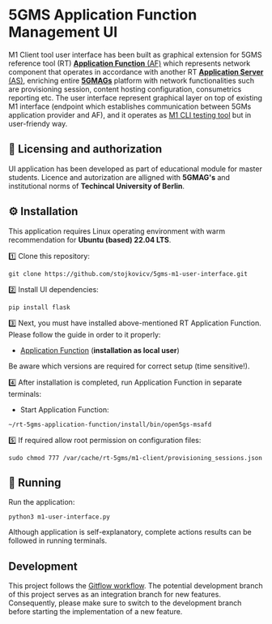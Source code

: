 # 5GMS Application Function Management UI
M1 Client tool user interface has been built as graphical extension for 5GMS reference tool (RT) [**Application Function** (AF)](https://github.com/5G-MAG/rt-5gms-application-function) which represents network component that operates in accordance with another RT [**Application Server** (AS)](https://github.com/5G-MAG/rt-5gms-application-server), enriching entire [**5GMAGs**](https://github.com/5G-MAG) platform with network functionalities such are provisioning session, content hosting configuration, consumetrics reporting etc. The user interface represent graphical layer on top of existing M1 interface (endpoint which establishes communication between 5GMs application provider and AF), and it operates as [M1 CLI testing tool](https://github.com/5G-MAG/rt-5gms-application-function/wiki/Testing-the-M1-Interface-on-v1.3.0) but in user-friendy way.


## 📜 Licensing and authorization
UI application has been developed as part of educational module for master students. Licence and autorization are alligned with **5GMAG's** and institutional norms of **Techincal University of Berlin**.

## ⚙️ Installation
This application requires Linux operating environment with warm recommendation for **Ubuntu (based) 22.04 LTS**.

1️⃣ Clone this repository:

```
git clone https://github.com/stojkovicv/5gms-m1-user-interface.git
```
2️⃣ Install UI dependencies:

```
pip install flask
```

3️⃣ Next, you must have installed above-mentioned RT Application Function. Please follow the guide in order to it properly:
- [Application Function](https://github.com/5G-MAG/rt-5gms-application-function/wiki/Testing-as-a-Local-User) (**installation as local user**)

Be aware which versions are required for correct setup (time sensitive!). 

4️⃣ After installation is completed, run Application Function in separate terminals:

- Start Application Function:

```
~/rt-5gms-application-function/install/bin/open5gs-msafd
```

5️⃣ If required allow root permission on configuration files:

```
sudo chmod 777 /var/cache/rt-5gms/m1-client/provisioning_sessions.json
```
 
## 🚀 Running

Run the application:

```
python3 m1-user-interface.py
```

Although application is self-explanatory, complete actions results can be followed in running terminals.


## Development
This project follows the [Gitflow workflow](https://www.atlassian.com/git/tutorials/comparing-workflows/gitflow-workflow). The potential development branch of this project serves as an integration branch for new features. Consequently, please make sure to switch to the development branch before starting the implementation of a new feature.
